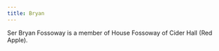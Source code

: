 ```yaml
---
title: Bryan
---
```


Ser Bryan Fossoway is a member of House Fossoway of Cider Hall (Red Apple).


